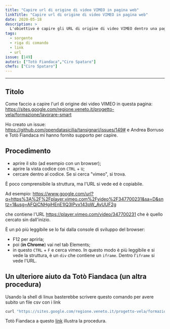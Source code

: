 ```yaml
---
title: "Capire url di origine di video VIMEO in pagina web"
linkTitle: "Capire url di origine di video VIMEO in pagina web"
date: 2020-05-18
description: >
  L'obiettivo è capire gli URL di origine di video VIMEO dentro una pagina [web](https://sites.google.com/regione.veneto.it/progetto-vela/formazione/lavorare-smart)
tags:
  - sorgente
  - riga di comando
  - link
  - url 
issue: [149]
autori: ["Totò Fiandaca","Ciro Spataro"]
chefs: ["Ciro Spataro"]
---
```


---

## Titolo

Come faccio a capire l'url di origine dei video VIMEO in questa pagina:
https://sites.google.com/regione.veneto.it/progetto-vela/formazione/lavorare-smart

Ho creato un issue: https://github.com/opendatasicilia/tansignari/issues/149# e Andrea Borruso e Totò Fiandaca mi hanno fornito supporto per capire.

## Procedimento

- aprire il sito (ad esempio con un browser);
- aprire la vista codice con `CTRL` + `U`;
- cercare dentro al codice.
Se si cerca "vimeo", si trova.

È poco comprensibile la struttura, ma l'URL si vede ed è copiabile. 

Ad esempio:
https://www.google.com/url?q=https%3A%2F%2Fplayer.vimeo.com%2Fvideo%2F347700231&sa=D&sntz=1&usg=AFQjCNHgiHEnE1IQ3IPvx143oW_AvUUF2g

che contiene l'URL https://player.vimeo.com/video/347700231 che è quello cercato sin dall'inizio.

È un pò più leggibile se lo fai dalla console di sviluppo del browser:
- F12 per aprirla;
- poi (**in Chrome**) vai nel tab Elements;
- in questo `CTRL` + `F` e cerca vimeo.
In questo modo è più leggibile e si vede la struttura, è un `div` che contiene un `iframe`. Dentro l'`iframe` si vede l'URL.


## Un ulteriore aiuto da Totò Fiandaca (un altra procedura)

Usando la shell di linux basterebbe scrivere questo comando per avere subito un file csv con i link

```Bash
curl "https://sites.google.com/regione.veneto.it/progetto-vela/formazione/lavorare-smart" | scrape -be "//div[iframe]"  | xq -r '.html.body.div[]."@data-url"' >vivaAndy.csv

```

Totò Fiandaca a questo [link](https://www.loom.com/share/50c7264d37294f95b133ff1f3e9870d3) illustra la procedura.
